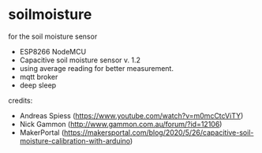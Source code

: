 # soilmoisture
for the soil moisture sensor
- ESP8266 NodeMCU 
- Capacitive soil moisture sensor v. 1.2
- using average reading for better measurement.
- mqtt broker
- deep sleep

  
credits: 
- Andreas Spiess (https://www.youtube.com/watch?v=m0mcCtcViTY)
- Nick Gammon (http://www.gammon.com.au/forum/?id=12106)
- MakerPortal  (https://makersportal.com/blog/2020/5/26/capacitive-soil-moisture-calibration-with-arduino)
